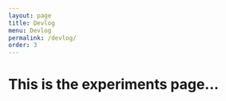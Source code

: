 ```yaml
---
layout: page
title: Devlog
menu: Devlog
permalink: /devlog/
order: 3
---
```


<h1>This is the experiments page...</h1>